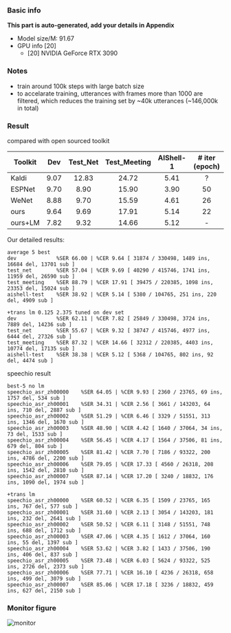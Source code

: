 ### Basic info

**This part is auto-generated, add your details in Appendix**

* Model size/M: 91.67
* GPU info \[20\]
  * \[20\] NVIDIA GeForce RTX 3090

### Notes

- train around 100k steps with large batch size
- to accelarate training, utterances with frames more than 1000 are filtered, which reduces the training set by \~40k utterances (\~146,000k in total)

### Result

compared with open sourced toolkit

| Toolkit | Dev  | Test\_Net | Test\_Meeting | AIShell-1 | # iter (epoch) |
|---------|------|:---------:|:-------------:|:---------:|:--------------:|
| Kaldi   | 9.07 |   12.83   |     24.72     |    5.41   |        ?       |
| ESPNet  | 9.70 |    8.90   |     15.90     |    3.90   |       50       |
| WeNet   | 8.88 |    9.70   |     15.59     |    4.61   |       26       |
| ours    | 9.64 |    9.69   |     17.91     |    5.14   |       22       |
| ours+LM | 7.82 |    9.32   |     14.66     |    5.12   |        -       |


Our detailed results:
```
average 5 best
dev             %SER 66.00 | %CER 9.64 [ 31874 / 330498, 1489 ins, 16684 del, 13701 sub ]
test_net        %SER 57.04 | %CER 9.69 [ 40290 / 415746, 1741 ins, 11959 del, 26590 sub ]
test_meeting    %SER 88.79 | %CER 17.91 [ 39475 / 220385, 1098 ins, 23353 del, 15024 sub ]
aishell-test    %SER 38.92 | %CER 5.14 [ 5380 / 104765, 251 ins, 220 del, 4909 sub ]

+trans lm 0.125 2.375 tuned on dev set
dev             %SER 62.11 | %CER 7.82 [ 25849 / 330498, 3724 ins, 7889 del, 14236 sub ]
test_net        %SER 55.67 | %CER 9.32 [ 38747 / 415746, 4977 ins, 6444 del, 27326 sub ]
test_meeting    %SER 87.32 | %CER 14.66 [ 32312 / 220385, 4403 ins, 10774 del, 17135 sub ]
aishell-test    %SER 38.38 | %CER 5.12 [ 5368 / 104765, 802 ins, 92 del, 4474 sub ]
```

speechio result
```
best-5 no lm
speechio_asr_zh00000    %SER 64.05 | %CER 9.93 [ 2360 / 23765, 69 ins, 1757 del, 534 sub ]
speechio_asr_zh00001    %SER 34.31 | %CER 2.56 [ 3661 / 143203, 64 ins, 710 del, 2887 sub ]
speechio_asr_zh00002    %SER 51.29 | %CER 6.46 [ 3329 / 51551, 313 ins, 1346 del, 1670 sub ]
speechio_asr_zh00003    %SER 48.90 | %CER 4.42 [ 1640 / 37064, 34 ins, 73 del, 1533 sub ]
speechio_asr_zh00004    %SER 56.45 | %CER 4.17 [ 1564 / 37506, 81 ins, 679 del, 804 sub ]
speechio_asr_zh00005    %SER 81.42 | %CER 7.70 [ 7186 / 93322, 200 ins, 4786 del, 2200 sub ]
speechio_asr_zh00006    %SER 79.05 | %CER 17.33 [ 4560 / 26318, 208 ins, 1542 del, 2810 sub ]
speechio_asr_zh00007    %SER 87.14 | %CER 17.20 [ 3240 / 18832, 176 ins, 1090 del, 1974 sub ]

+trans lm
speechio_asr_zh00000    %SER 60.52 | %CER 6.35 [ 1509 / 23765, 165 ins, 767 del, 577 sub ]
speechio_asr_zh00001    %SER 31.60 | %CER 2.13 [ 3054 / 143203, 181 ins, 232 del, 2641 sub ]
speechio_asr_zh00002    %SER 50.52 | %CER 6.11 [ 3148 / 51551, 748 ins, 688 del, 1712 sub ]
speechio_asr_zh00003    %SER 47.06 | %CER 4.35 [ 1612 / 37064, 160 ins, 55 del, 1397 sub ]
speechio_asr_zh00004    %SER 53.62 | %CER 3.82 [ 1433 / 37506, 190 ins, 406 del, 837 sub ]
speechio_asr_zh00005    %SER 73.48 | %CER 6.03 [ 5624 / 93322, 525 ins, 2726 del, 2373 sub ]
speechio_asr_zh00006    %SER 77.71 | %CER 16.10 [ 4236 / 26318, 658 ins, 499 del, 3079 sub ]
speechio_asr_zh00007    %SER 85.06 | %CER 17.18 [ 3236 / 18832, 459 ins, 627 del, 2150 sub ]
```

### Monitor figure
![monitor](./monitor.png)
